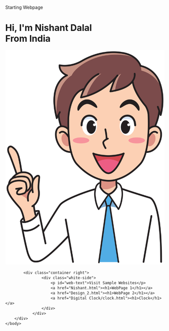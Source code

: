 <html>
    <head>
        <link rel="stylesheet" href="Starting Page.css">
    </head>
    <body>
            <div class="container">
                <div class="container left">
                    <div class="header-text">
                        <p>Starting <span>Webpage</span></p>
                        <h1>Hi, I'm <span id="name">Nishant</span> Dalal<br>From India</h1>
                    </div>
                    <div class="image">
                        <img src="Images/user.png">
                    </div>
                </div>
                
            <div class="container right">
                    <div class="white-side">
                        <p id="web-text">Visit Sample Websites</p>
                        <a href="Nishant.html"><h1>WebPage 1</h1></a>
                        <a href="Design_2.html"><h1>WebPage 2</h1></a>
                        <a href="Digital Clock/clock.html"><h1>Clock</h1></a>
                    </div>
                </div>      
        </div>
    </body>
</html>
